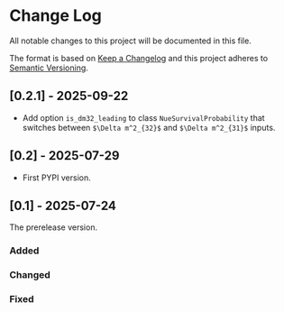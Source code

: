 # Change Log

All notable changes to this project will be documented in this file.

The format is based on [Keep a Changelog](http://keepachangelog.com/)
and this project adheres to [Semantic Versioning](http://semver.org/).

## [0.2.1] - 2025-09-22

- Add option `is_dm32_leading` to class `NueSurvivalProbability` that switches between `$\Delta m^2_{32}$` and `$\Delta m^2_{31}$` inputs.

## [0.2] - 2025-07-29

- First PYPI version.

## [0.1] - 2025-07-24

The prerelease version.

### Added

### Changed

### Fixed
